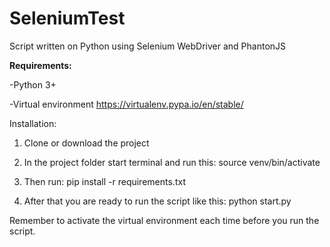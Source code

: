 # SeleniumTest
Script written on Python using Selenium WebDriver and PhantonJS

<strong>Requirements: </strong>

-Python 3+

-Virtual environment https://virtualenv.pypa.io/en/stable/

Installation:
1. Clone or download the project
2. In the project folder start terminal and run this:
source venv/bin/activate

3. Then run:
pip install -r requirements.txt

4. After that you are ready to run the script like this:
python start.py

Remember to activate the virtual environment each time before you run the script.
